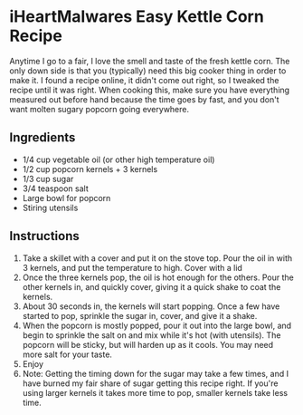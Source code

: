 # iHeartMalwares Easy Kettle Corn Recipe

Anytime I go to a fair, I love the smell and taste of the fresh kettle
corn. The only down side is that you (typically) need this big cooker
thing in order to make it. I found a recipe online, it didn't come out
right, so I tweaked the recipe until it was right. When cooking this,
make sure you have everything measured out before hand because the time
goes by fast, and you don't want molten sugary popcorn going everywhere.

## Ingredients

- 1/4 cup vegetable oil (or other high temperature oil)
- 1/2 cup popcorn kernels + 3 kernels
- 1/3 cup sugar
- 3/4 teaspoon salt
- Large bowl for popcorn
- Stiring utensils

## Instructions

1. Take a skillet with a cover and put it on the stove top. Pour the
 oil in with 3 kernels, and put the temperature to high. Cover with a
 lid
2. Once the three kernels pop, the oil is hot enough for the others.
 Pour the other kernels in, and quickly cover, giving it a quick
 shake to coat the kernels.
3. About 30 seconds in, the kernels will start popping. Once a few have
 started to pop, sprinkle the sugar in, cover, and give it a shake.
4. When the popcorn is mostly popped, pour it out into the large bowl,
 and begin to sprinkle the salt on and mix while it's hot (with
 utensils). The popcorn will be sticky, but will harden up as it
 cools. You may need more salt for your taste.
5. Enjoy
6. Note: Getting the timing down for the sugar may take a few times,
 and I have burned my fair share of sugar getting this recipe right.
 If you're using larger kernels it takes more time to pop, smaller
 kernels take less time.
